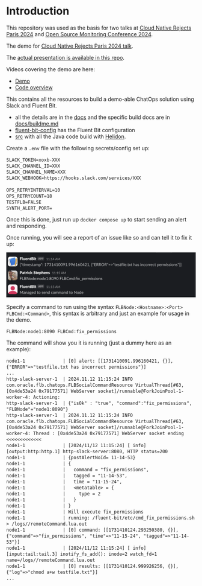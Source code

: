 # Introduction

This repository was used as the basis for two talks at [Cloud Native Rejects Paris 2024](https://cfp.cloud-native.rejekts.io/cloud-native-rejekts-eu-paris-2024/talk/LXXPWR/) and [Open Source Monitoring Conference 2024](osmc.de).

The demo for [Cloud Native Rejects Paris 2024 talk](https://cfp.cloud-native.rejekts.io/cloud-native-rejekts-eu-paris-2024/talk/review/PP8T37LPQUSTTRWBXVCHFJSSKDM9B98J).

The [actual presentation is available in this repo](./docs/Fluent_Bit_for_ChatOps-Cloud_Native_Rejekts_EU_2024.pdf).

Videos covering the demo are here:

* [Demo](https://chronosphere-io.zoom.us/rec/share/acwg8ZR0Laoj7p9GlzBWSmJRTEXoNlGicYIxNPNKvVsey6NvtU44oiReTbmHKWMf.8GMEIpjA2d5pX5rZ?startTime=1710415864000&pwd=LGnKSo-mzFXroR5H04BcVUmoWRFzge4f)
* [Code overview](https://chronosphere-io.zoom.us/rec/share/acwg8ZR0Laoj7p9GlzBWSmJRTEXoNlGicYIxNPNKvVsey6NvtU44oiReTbmHKWMf.8GMEIpjA2d5pX5rZ?startTime=1710416213000&pwd=LGnKSo-mzFXroR5H04BcVUmoWRFzge4f)

This contains all the resources to build a demo-able ChatOps solution using Slack and Fluent Bit.

* all the details are in the [docs](./docs/readme.md) and the specific build docs are in [docs/buildme.md](./docs/buildme.md)
* [fluent-bit-config](./fluent-bit-config/) has the Fluent Bit configuration
* [src](./src/) with all the Java code build with [Helidon](https://helidon.io/).

Create a `.env` file with the following secrets/config set up:

```shell
SLACK_TOKEN=xoxb-XXX
SLACK_CHANNEL_ID=XXX
SLACK_CHANNEL_NAME=XXX
SLACK_WEBHOOK=https://hooks.slack.com/services/XXX

OPS_RETRYINTERVAL=10
OPS_RETRYCOUNT=18
TESTFLB=FALSE
SYNTH_ALERT_PORT=
```

Once this is done, just run up `docker compose up` to start sending an alert and responding.

Once running, you will see a report of an issue like so and can tell it to fix it up:

![Example chatops slack responses](./docs/slack_example.png)

Specify a command to run using the syntax `FLBNode:<Hostname>:<Port> FLBCmd:<Command>`, this syntax is arbitrary and just an example for usage in the demo.

```shell
FLBNode:node1:8090 FLBCmd:fix_permissions
```

The command will show you it is running (just a dummy here as an example):

```shell
node1-1              | [0] alert: [[1731410091.996160421, {}], {"ERROR"=>"testfile.txt has incorrect permissions"}]
...
http-slack-server-1  | 2024.11.12 11:15:24 INFO com.oracle.flb.chatops.FLBSocialCommandResource VirtualThread[#63,[0x4de53a24 0x79177571] WebServer socket]/runnable@ForkJoinPool-1-worker-4: Actioning:
http-slack-server-1  | {"isOk" : "true", "command":"fix_permissions", "FLBNode"="node1:8090"}
http-slack-server-1  | 2024.11.12 11:15:24 INFO com.oracle.flb.chatops.FLBSocialCommandResource VirtualThread[#63,[0x4de53a24 0x79177571] WebServer socket]/runnable@ForkJoinPool-1-worker-4: Thread : [0x4de53a24 0x79177571] WebServer socket ending <<<<<<<<<<<<<
node1-1              | [2024/11/12 11:15:24] [ info] [output:http:http.1] http-slack-server:8080, HTTP status=200
node1-1              | {postAlertNoId= 11-14-53}
node1-1              | {
node1-1              |   command = "fix_permissions",
node1-1              |   tagged = "11-14-53",
node1-1              |   time = "11-15-24",
node1-1              |   <metatable> = {
node1-1              |     type = 2
node1-1              |   }
node1-1              | }
node1-1              | Will execute fix_permissions
node1-1              | running: /fluent-bit/etc/cmd_fix_permissions.sh > /logs//remoteCommand.lua.out
node1-1              | [0] command: [[1731410124.293250380, {}], {"command"=>"fix_permissions", "time"=>"11-15-24", "tagged"=>"11-14-53"}]
node1-1              | [2024/11/12 11:15:24] [ info] [input:tail:tail.3] inotify_fs_add(): inode=2 watch_fd=1 name=/logs//remoteCommand.lua.out
node1-1              | [0] results: [[1731410124.999926256, {}], {"log"=>"chmod a+w testfile.txt"}]
...
```
